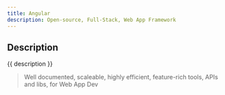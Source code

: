 ```yaml
---
title: Angular
description: Open-source, Full-Stack, Web App Framework
---
```


## Description

{{ description }}

> Well documented, scaleable, highly efficient, feature-rich tools, APIs and libs, for Web App Dev